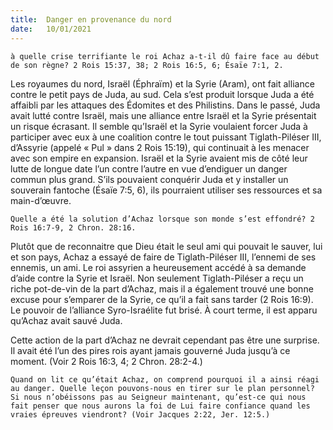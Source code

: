 ```yaml
---
title:  Danger en provenance du nord
date:   10/01/2021
---
```


`à quelle crise terrifiante le roi Achaz a-t-il dû faire face au début de son règne? 2 Rois 15:37, 38; 2 Rois 16:5, 6; Ésaïe 7:1, 2.`

Les royaumes du nord, Israël (Éphraïm) et la Syrie (Aram), ont fait alliance contre le petit pays de Juda, au sud. Cela s’est produit lorsque Juda a été affaibli par les attaques des Édomites et des Philistins. Dans le passé, Juda avait lutté contre Israël, mais une alliance entre Israël et la Syrie présentait un risque écrasant. Il semble qu’Israël et la Syrie voulaient forcer Juda à participer avec eux à une coalition contre le tout puissant Tiglath-Piléser III, d’Assyrie (appelé « Pul » dans 2 Rois 15:19), qui continuait à les menacer avec son empire en expansion. Israël et la Syrie avaient mis de côté leur lutte de longue date l’un contre l’autre en vue d’endiguer un danger commun plus grand. S’ils pouvaient conquérir Juda et y installer un souverain fantoche (Ésaïe 7:5, 6), ils pourraient utiliser ses ressources et sa main-d’œuvre.

`Quelle a été la solution d’Achaz lorsque son monde s’est effondré? 2 Rois 16:7-9, 2 Chron. 28:16.`

Plutôt que de reconnaitre que Dieu était le seul ami qui pouvait le sauver, lui et son pays, Achaz a essayé de faire de Tiglath-Piléser III, l’ennemi de ses ennemis, un ami. Le roi assyrien a heureusement accédé à sa demande d’aide contre la Syrie et Israël. Non seulement Tiglath-Piléser a reçu un riche pot-de-vin de la part d’Achaz, mais il a également trouvé une bonne excuse pour s’emparer de la Syrie, ce qu’il a fait sans tarder (2 Rois 16:9). Le pouvoir de l’alliance Syro-Israélite fut brisé. À court terme, il est apparu qu’Achaz avait sauvé Juda.

Cette action de la part d’Achaz ne devrait cependant pas être une surprise. Il avait été l’un des pires rois ayant jamais gouverné Juda jusqu’à ce moment. (Voir 2 Rois 16:3, 4; 2 Chron. 28:2-4.)

`Quand on lit ce qu’était Achaz, on comprend pourquoi il a ainsi réagi au danger. Quelle leçon pouvons-nous en tirer sur le plan personnel? Si nous n’obéissons pas au Seigneur maintenant, qu’est-ce qui nous fait penser que nous aurons la foi de Lui faire confiance quand les vraies épreuves viendront? (Voir Jacques 2:22, Jer. 12:5.)`